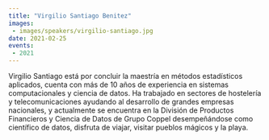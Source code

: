 ```yaml
---
title: "Virgilio Santiago Benitez"
images:
 - images/speakers/virgilio-santiago.jpg
date: 2021-02-25
events:
 - 2021
---
```


Virgilio Santiago está por concluir la maestría en métodos estadísticos aplicados, cuenta con más de 10 años de experiencia en sistemas computacionales y ciencia de datos. Ha trabajado en sectores de hostelería y telecomunicaciones ayudando al desarrollo de grandes empresas nacionales, y actualmente se encuentra en la División de Productos Financieros y Ciencia de Datos de Grupo Coppel desempeñándose como científico de datos, disfruta de viajar, visitar pueblos mágicos y la playa.